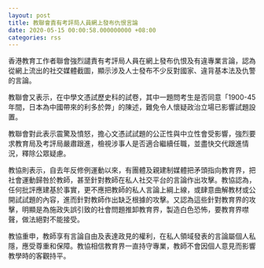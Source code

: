```yaml
---
layout: post
title: 教聯會責有考評局人員網上發布仇恨言論
date: 2020-05-15 00:00:58.000000000 +08:00
categories: rss
---
```


香港教育工作者聯會強烈譴責有考評局人員在網上發布仇恨及有違專業言論，認為從網上流出的社交媒體截圖，顯示涉及人士發布不少反對國家、違背基本法及仇警的言論。
 
教聯會又表示，在中學文憑試歷史科的試卷，其中一題問考生是否同意「1900-45年間，日本為中國帶來的利多於弊」的陳述，難免令人懷疑政治立場已影響試題設置。

教聯會對此表示震驚及憤怒，擔心文憑試試題的公正性與中立性會受影響，強烈要求教育局及考評局嚴肅跟進，檢視涉事人是否適合繼續任職，並盡快交代跟進情況，釋除公眾疑慮。

教協則表示，自去年反修例運動以來，有團體及親建制媒體把矛頭指向教育界，把社會運動歸咎於教師，甚至針對教師在私人社交平台的言論作出攻擊。教協認為，任何批評應建基於事實，更不應把教師的私人言論上綱上線，或肆意曲解教材或公開試試題的內容，進而針對教師作出缺乏根據的攻擊。又認為這些針對教育界的攻擊，明顯是為施政失誤引致的社會問題推卸教育界，製造白色恐怖，要教育界噤聲，做法絕對不能接受。

教協重申，教師享有言論自由及表達政見的權利，在私人領域發表的言論屬個人私隱，應受尊重和保障。教協相信教育界一直持守專業，教師不會因個人意見而影響教學時的客觀持平。
